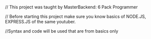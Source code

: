 // This project was taught by MasterBackend: 6 Pack Programmer

// Before starting this project make sure you know basics of NODE.JS, EXPRESS.JS of the same youtuber.

//Syntax and code will be used that are from basics only
